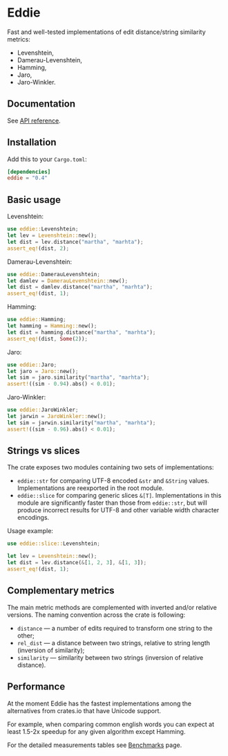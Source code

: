 # Eddie

Fast and well-tested implementations of edit distance/string similarity metrics:
- Levenshtein,
- Damerau-Levenshtein,
- Hamming,
- Jaro,
- Jaro-Winkler.


## Documentation

See [API reference][1].

[1]: https://docs.rs/eddie/


## Installation

Add this to your `Cargo.toml`:
```toml
[dependencies]
eddie = "0.4"
```


## Basic usage

Levenshtein:
```rust
use eddie::Levenshtein;
let lev = Levenshtein::new();
let dist = lev.distance("martha", "marhta");
assert_eq!(dist, 2);
```

Damerau-Levenshtein:
```rust
use eddie::DamerauLevenshtein;
let damlev = DamerauLevenshtein::new();
let dist = damlev.distance("martha", "marhta");
assert_eq!(dist, 1);
```

Hamming:
```rust
use eddie::Hamming;
let hamming = Hamming::new();
let dist = hamming.distance("martha", "marhta");
assert_eq!(dist, Some(2));
```

Jaro:
```rust
use eddie::Jaro;
let jaro = Jaro::new();
let sim = jaro.similarity("martha", "marhta");
assert!((sim - 0.94).abs() < 0.01);
```

Jaro-Winkler:
```rust
use eddie::JaroWinkler;
let jarwin = JaroWinkler::new();
let sim = jarwin.similarity("martha", "marhta");
assert!((sim - 0.96).abs() < 0.01);
```


## Strings vs slices

The crate exposes two modules containing two sets of implementations:
- `eddie::str` for comparing UTF-8 encoded `&str` and `&String` values.
  Implementations are reexported in the root module.
- `eddie::slice` for comparing generic slices `&[T]`.
  Implementations in this module are significantly faster than those from `eddie::str`,
  but will produce incorrect results for UTF-8 and other variable width character encodings.

Usage example:

```rust
use eddie::slice::Levenshtein;

let lev = Levenshtein::new();
let dist = lev.distance(&[1, 2, 3], &[1, 3]);
assert_eq!(dist, 1);
```

[2]: https://doc.rust-lang.org/std/primitive.char.html


## Complementary metrics

The main metric methods are complemented with inverted and/or relative versions.
The naming convention across the crate is following:
- `distance` — a number of edits required to transform one string to the other;
- `rel_dist` — a distance between two strings, relative to string length (inversion of similarity);
- `similarity` — similarity between two strings (inversion of relative distance).


## Performance

At the moment Eddie has the fastest implementations among the alternatives from crates.io that have Unicode support.

For example, when comparing common english words you can expect at least 1.5-2x speedup for any given algorithm except Hamming.

For the detailed measurements tables see [Benchmarks][3] page.

[3]: http://github.com/thaumant/eddie/tree/master/benchmarks.md